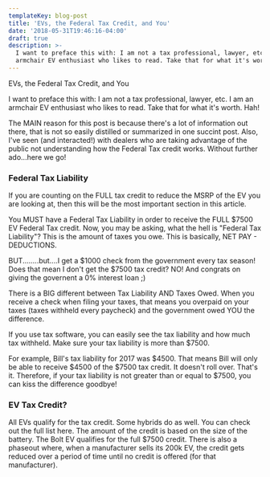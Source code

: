 ```yaml
---
templateKey: blog-post
title: 'EVs, the Federal Tax Credit, and You'
date: '2018-05-31T19:46:16-04:00'
draft: true
description: >-
  I want to preface this with: I am not a tax professional, lawyer, etc. I am an
  armchair EV enthusiast who likes to read. Take that for what it's worth. Hah!
---
```

EVs, the Federal Tax Credit, and You

I want to preface this with: I am not a tax professional, lawyer, etc. I am an armchair EV enthusiast who likes to read. Take that for what it's worth. Hah!

The MAIN reason for this post is because there's a lot of information out there, that is not so easily distilled or summarized in one succint post. Also, I've seen (and interacted!) with dealers who are taking advantage of the public not understanding how the Federal Tax credit works. Without further ado...here we go!


### Federal Tax Liability
If you are counting on the FULL tax credit to reduce the MSRP of the EV you are looking at, then this will be the most important section in this article.

You MUST have a Federal Tax Liability in order to receive the FULL $7500 EV Federal Tax credit. Now, you may be asking, what the hell is "Federal Tax Liability"? This is the amount of taxes you owe. This is basically, NET PAY - DEDUCTIONS.

BUT........but....I get a $1000 check from the government every tax season! Does that mean I don't get the $7500 tax credit? NO! And congrats on giving the governent a 0% interest loan ;)

There is a BIG different between Tax Liability AND Taxes Owed. When you receive a check when filing your taxes, that means you overpaid on your taxes (taxes withheld every paycheck) and the government owed YOU the difference.

If you use tax software, you can easily see the tax liability and how much tax withheld. Make sure your tax liability is more than $7500.

For example, Bill's tax liability for 2017 was $4500. That means Bill will only be able to receive $4500 of the $7500 tax credit. It doesn't roll over. That's it. Therefore, if your tax liability is not greater than or equal to $7500, you can kiss the difference goodbye!


### EV Tax Credit?
All EVs qualify for the tax credit. Some hybrids do as well. You can check out the full list here. The amount of the credit is based on the size of the battery. The Bolt EV qualifies for the full $7500 credit. There is also a phaseout where, when a manufacturer sells its 200k EV, the credit gets reduced over a period of time until no credit is offered (for that manufacturer).
